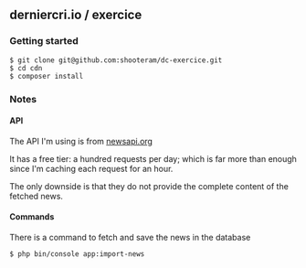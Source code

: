 ## derniercri.io / exercice

### Getting started
```shell
$ git clone git@github.com:shooteram/dc-exercice.git
$ cd cdn
$ composer install
```

### Notes

#### API
The API I'm using is from [newsapi.org](https://newsapi.org)

It has a free tier: a hundred requests per day; which is far more than enough since I'm caching each request for an hour.

The only downside is that they do not provide the complete content of the fetched news.

#### Commands
There is a command to fetch and save the news in the database
```shell
$ php bin/console app:import-news
```
